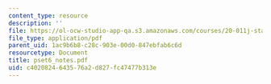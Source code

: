 ```yaml
---
content_type: resource
description: ''
file: https://ol-ocw-studio-app-qa.s3.amazonaws.com/courses/20-011j-statistical-thermodynamics-of-biomolecular-systems-be-011j-spring-2004/c4020824643576a2d827fc47477b313e_pset6_notes.pdf
file_type: application/pdf
parent_uid: 1ac9b6b8-c28c-903e-00d0-847ebfab6c6d
resourcetype: Document
title: pset6_notes.pdf
uid: c4020824-6435-76a2-d827-fc47477b313e
---
```

